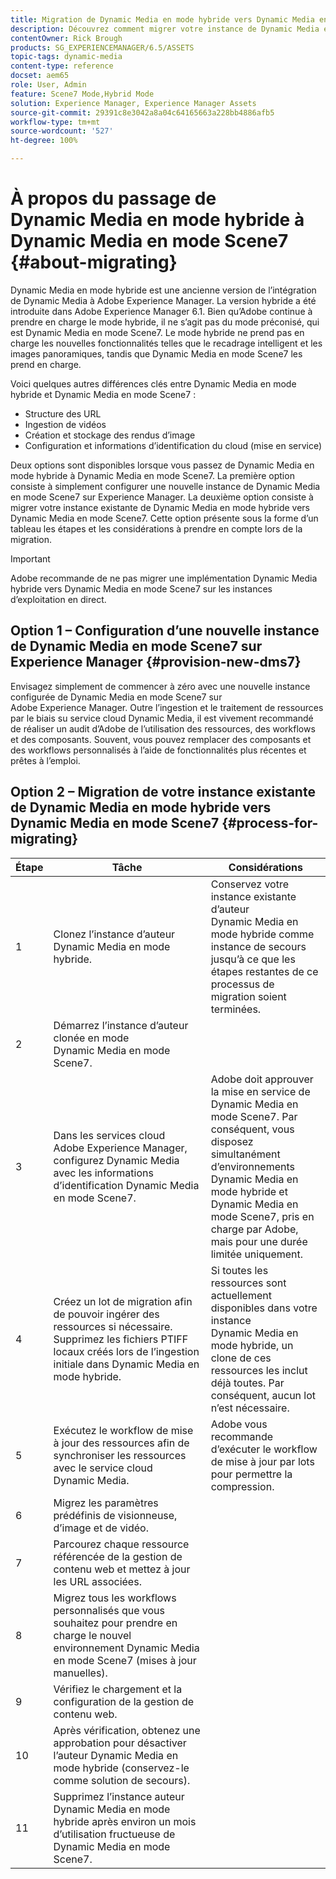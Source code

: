 ```yaml
---
title: Migration de Dynamic Media en mode hybride vers Dynamic Media en mode S7
description: Découvrez comment migrer votre instance de Dynamic Media en mode hybride vers Dynamic Media en mode S7.
contentOwner: Rick Brough
products: SG_EXPERIENCEMANAGER/6.5/ASSETS
topic-tags: dynamic-media
content-type: reference
docset: aem65
role: User, Admin
feature: Scene7 Mode,Hybrid Mode
solution: Experience Manager, Experience Manager Assets
source-git-commit: 29391c8e3042a8a04c64165663a228bb4886afb5
workflow-type: tm+mt
source-wordcount: '527'
ht-degree: 100%

---
```


# À propos du passage de Dynamic Media en mode hybride à Dynamic Media en mode Scene7 {#about-migrating}

Dynamic Media en mode hybride est une ancienne version de l’intégration de Dynamic Media à Adobe Experience Manager. La version hybride a été introduite dans Adobe Experience Manager 6.1. Bien qu’Adobe continue à prendre en charge le mode hybride, il ne s’agit pas du mode préconisé, qui est Dynamic Media en mode Scene7. Le mode hybride ne prend pas en charge les nouvelles fonctionnalités telles que le recadrage intelligent et les images panoramiques, tandis que Dynamic Media en mode Scene7 les prend en charge.

Voici quelques autres différences clés entre Dynamic Media en mode hybride et Dynamic Media en mode Scene7 :

* Structure des URL
* Ingestion de vidéos
* Création et stockage des rendus d’image
* Configuration et informations d’identification du cloud (mise en service)

Deux options sont disponibles lorsque vous passez de Dynamic Media en mode hybride à Dynamic Media en mode Scene7. La première option consiste à simplement configurer une nouvelle instance de Dynamic Media en mode Scene7 sur Experience Manager. La deuxième option consiste à migrer votre instance existante de Dynamic Media en mode hybride vers Dynamic Media en mode Scene7. Cette option présente sous la forme d’un tableau les étapes et les considérations à prendre en compte lors de la migration.

>[!IMPORTANT]
>
>Adobe recommande de ne pas migrer une implémentation Dynamic Media hybride vers Dynamic Media en mode Scene7 sur les instances d’exploitation en direct.

## Option 1 – Configuration d’une nouvelle instance de Dynamic Media en mode Scene7 sur Experience Manager {#provision-new-dms7}

Envisagez simplement de commencer à zéro avec une nouvelle instance configurée de Dynamic Media en mode Scene7 sur Adobe Experience Manager. Outre l’ingestion et le traitement de ressources par le biais su service cloud Dynamic Media, il est vivement recommandé de réaliser un audit d’Adobe de l’utilisation des ressources, des workflows et des composants. Souvent, vous pouvez remplacer des composants et des workflows personnalisés à l’aide de fonctionnalités plus récentes et prêtes à l’emploi.

## Option 2 – Migration de votre instance existante de Dynamic Media en mode hybride vers Dynamic Media en mode Scene7 {#process-for-migrating}

| Étape | Tâche | Considérations |
|---|---|---|
| 1 | Clonez l’instance d’auteur Dynamic Media en mode hybride. | Conservez votre instance existante d’auteur Dynamic Media en mode hybride comme instance de secours jusqu’à ce que les étapes restantes de ce processus de migration soient terminées. |
| 2 | Démarrez l’instance d’auteur clonée en mode Dynamic Media en mode Scene7. |  |
| 3 | Dans les services cloud Adobe Experience Manager, configurez Dynamic Media avec les informations d’identification Dynamic Media en mode Scene7. | Adobe doit approuver la mise en service de Dynamic Media en mode Scene7. Par conséquent, vous disposez simultanément d’environnements Dynamic Media en mode hybride et Dynamic Media en mode Scene7, pris en charge par Adobe, mais pour une durée limitée uniquement. |
| 4 | Créez un lot de migration afin de pouvoir ingérer des ressources si nécessaire.<br>Supprimez les fichiers PTIFF locaux créés lors de l’ingestion initiale dans Dynamic Media en mode hybride. | Si toutes les ressources sont actuellement disponibles dans votre instance Dynamic Media en mode hybride, un clone de ces ressources les inclut déjà toutes. Par conséquent, aucun lot n’est nécessaire. |
| 5 | Exécutez le workflow de mise à jour des ressources afin de synchroniser les ressources avec le service cloud Dynamic Media. | Adobe vous recommande d’exécuter le workflow de mise à jour par lots pour permettre la compression. |
| 6 | Migrez les paramètres prédéfinis de visionneuse, d’image et de vidéo. |  |
| 7 | Parcourez chaque ressource référencée de la gestion de contenu web et mettez à jour les URL associées. |  |
| 8 | Migrez tous les workflows personnalisés que vous souhaitez pour prendre en charge le nouvel environnement Dynamic Media en mode Scene7 (mises à jour manuelles). |  |
| 9 | Vérifiez le chargement et la configuration de la gestion de contenu web. |  |
| 10 | Après vérification, obtenez une approbation pour désactiver l’auteur Dynamic Media en mode hybride (conservez-le comme solution de secours). |  |
| 11 | Supprimez l’instance auteur Dynamic Media en mode hybride après environ un mois d’utilisation fructueuse de Dynamic Media en mode Scene7. |  |
